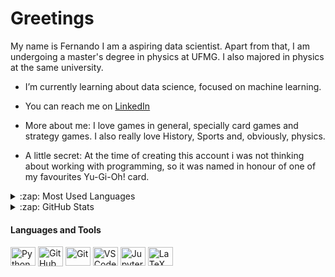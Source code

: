 # Greetings

My name is Fernando I am a aspiring data scientist. Apart from that, I am undergoing a master's degree in physics at UFMG. I also majored in physics at the same university.  

-  I’m currently learning about data science, focused on machine learning.


-  You can reach me on [LinkedIn]


- More about me: I love games in general, specially card games and strategy games. I also really love History, Sports and, obviously, physics.
- A little secret: At the time of creating this account i was not thinking about working with programming, so it was named in honour of one of my
favourites Yu-Gi-Oh! card.

<details>
  <summary>:zap: Most Used Languages</summary>

<img align="left" alt="Cecilia's GitHub Top Languages" src="https://github-readme-stats.vercel.app/api/top-langs/?username=BerserkGorilla" />

</details>
<details>
  <summary>:zap: GitHub Stats</summary>

  <img align="left" alt="Fernando's GitHub Stats" src="https://github-readme-stats.vercel.app/api?username=BerserkGorilla&show_icons=true&hide_border=true" />

</details>

[LinkedIn]:https://www.linkedin.com/in/fernando-jardim-397080234/
#### Languages and Tools
<div>
  <img align="center" title="Python" alt="Python" height="30" width="40" src="https://cdn.jsdelivr.net/gh/devicons/devicon/icons/python/python-original.svg"
  />
  <img align="center" title="GitHub" alt="GitHub" height="32" width="40" src="https://gist.githubusercontent.com/andrezzasouza/a5a0d2445c4c5015ffbb0704f87a7c34/raw/8153b4f391c3513f6bca21727980d3a1f5a197f0/github-grey.svg" />
  <img align="center" title="Git" alt="Git" height="30" width="40" src="https://cdn.jsdelivr.net/gh/devicons/devicon/icons/git/git-original.svg" />
  <img align="center" title="VS Code" alt="VS Code" height="30" width="40" src="https://cdn.jsdelivr.net/gh/devicons/devicon/icons/vscode/vscode-original.svg" /> 
  <img align="center" title="Jupyter Notebook" alt="Jupyter Notebook" height="30" width="40" src="https://cdn.jsdelivr.net/gh/devicons/devicon/icons/jupyter/jupyter-original.svg" />
  <img align="center" title="LaTeX" alt="LaTeX" height="30" width="40" src="https://cdn.jsdelivr.net/gh/devicons/devicon/icons/latex/latex-original.svg" />  
</div>
<!--
**BerserkGorilla/BerserkGorilla** is a ✨ _special_ ✨ repository because its `README.md` (this file) appears on your GitHub profile.

Here are some ideas to get you started:

- 🔭 I’m currently working on ...
- 🌱 I’m currently learning ...
- 👯 I’m looking to collaborate on ...
- 🤔 I’m looking for help with ...
- 💬 Ask me about ...
- 📫 How to reach me: ...
- 😄 Pronouns: ...
- ⚡ Fun fact: ...
-->

